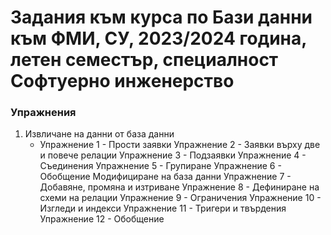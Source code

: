 # Задания към курса по Бази данни към ФМИ, СУ, 2023/2024 година, летен семестър, специалност Софтуерно инженерство
### Упражнения
1. Извличане на данни от база данни
   - Упражнение 1 - Прости заявки
Упражнение 2 - Заявки върху две и повече релации
Упражнение 3 - Подзаявки
Упражнение 4 - Съединения
Упражнение 5 - Групиране
Упражнение 6 - Обобщение
Модифициране на база данни
Упражнение 7 - Добавяне, промяна и изтриване
Упражнение 8 - Дефиниране на схеми на релации
Упражнение 9 - Ограничения
Упражнение 10 - Изгледи и индекси
Упражнение 11 - Тригери и твърдения
Упражнение 12 - Обобщение
